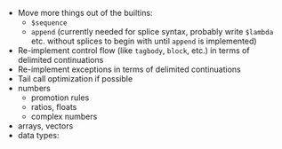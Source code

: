 - Move more things out of the builtins:
  - `$sequence`
  - `append` (currently needed for splice syntax, probably write `$lambda` etc. without splices to begin with until `append` is implemented)
- Re-implement control flow (like `tagbody`, `block`, etc.) in terms of delimited continuations
- Re-implement exceptions in terms of delimited continuations
- Tail call optimization if possible
- numbers
  - promotion rules
  - ratios, floats
  - complex numbers
- arrays, vectors
- data types:
